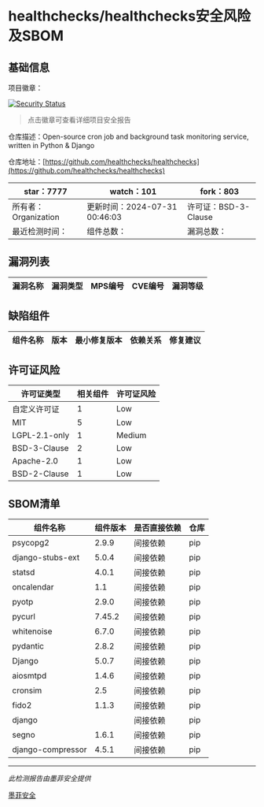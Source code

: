 # healthchecks/healthchecks安全风险及SBOM

## 基础信息

项目徽章：

[![Security Status](https://www.murphysec.com/platform3/v31/badge/1818354989921611776.svg)](https://www.murphysec.com/console/report/1818354989854502912/1818354989921611776)

> 点击徽章可查看详细项目安全报告

仓库描述：Open-source cron job and background task monitoring service, written in Python & Django

仓库地址：[https://github.com/healthchecks/healthchecks](https://github.com/healthchecks/healthchecks)

| star：7777 | watch：101 | fork：803 |
| ----------- | -------------- | ------------ |
| 所有者：Organization | 更新时间：2024-07-31 00:46:03 | 许可证：BSD-3-Clause |
| 最近检测时间： | 组件总数： | 漏洞总数： |




## 漏洞列表

| 漏洞名称 | 漏洞类型 | MPS编号 | CVE编号 | 漏洞等级 |
| ------- | ------ | ------- | ------ | ----- |





## 缺陷组件

| 组件名称 | 版本 | 最小修复版本 | 依赖关系 | 修复建议 |
| -------- | ---- | ------------ | -------- | -------- |





## 许可证风险

| 许可证类型 | 相关组件 | 许可证风险 |
| ---------- | -------- | ---------- |
|自定义许可证|1|Low|
|MIT|5|Low|
|LGPL-2.1-only|1|Medium|
|BSD-3-Clause|2|Low|
|Apache-2.0|1|Low|
|BSD-2-Clause|1|Low|




## SBOM清单

| 组件名称 | 组件版本 | 是否直接依赖 | 仓库 |
| -------- | -------- | ------------ | ---- |
|psycopg2|2.9.9|间接依赖|pip|
|django-stubs-ext|5.0.4|间接依赖|pip|
|statsd|4.0.1|间接依赖|pip|
|oncalendar|1.1|间接依赖|pip|
|pyotp|2.9.0|间接依赖|pip|
|pycurl|7.45.2|间接依赖|pip|
|whitenoise|6.7.0|间接依赖|pip|
|pydantic|2.8.2|间接依赖|pip|
|Django|5.0.7|间接依赖|pip|
|aiosmtpd|1.4.6|间接依赖|pip|
|cronsim|2.5|间接依赖|pip|
|fido2|1.1.3|间接依赖|pip|
|django||间接依赖|pip|
|segno|1.6.1|间接依赖|pip|
|django-compressor|4.5.1|间接依赖|pip|


------

*此检测报告由墨菲安全提供*

[墨菲安全](www.murphysec.com)